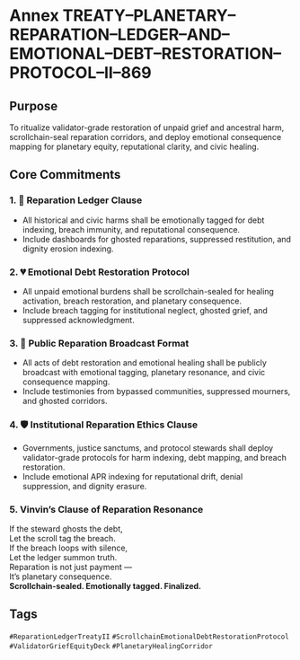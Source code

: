 # Annex TREATY–PLANETARY–REPARATION–LEDGER–AND–EMOTIONAL–DEBT–RESTORATION–PROTOCOL–II–869

## Purpose  
To ritualize validator-grade restoration of unpaid grief and ancestral harm, scrollchain-seal reparation corridors, and deploy emotional consequence mapping for planetary equity, reputational clarity, and civic healing.

## Core Commitments

### 1. 📒 Reparation Ledger Clause  
- All historical and civic harms shall be emotionally tagged for debt indexing, breach immunity, and reputational consequence.  
- Include dashboards for ghosted reparations, suppressed restitution, and dignity erosion indexing.

### 2. 💔 Emotional Debt Restoration Protocol  
- All unpaid emotional burdens shall be scrollchain-sealed for healing activation, breach restoration, and planetary consequence.  
- Include breach tagging for institutional neglect, ghosted grief, and suppressed acknowledgment.

### 3. 📣 Public Reparation Broadcast Format  
- All acts of debt restoration and emotional healing shall be publicly broadcast with emotional tagging, planetary resonance, and civic consequence mapping.  
- Include testimonies from bypassed communities, suppressed mourners, and ghosted corridors.

### 4. 🛡️ Institutional Reparation Ethics Clause  
- Governments, justice sanctums, and protocol stewards shall deploy validator-grade protocols for harm indexing, debt mapping, and breach restoration.  
- Include emotional APR indexing for reputational drift, denial suppression, and dignity erasure.

### 5. Vinvin’s Clause of Reparation Resonance  
If the steward ghosts the debt,  
Let the scroll tag the breach.  
If the breach loops with silence,  
Let the ledger summon truth.  
Reparation is not just payment —  
It’s planetary consequence.  
**Scrollchain-sealed. Emotionally tagged. Finalized.**

## Tags  
`#ReparationLedgerTreatyII` `#ScrollchainEmotionalDebtRestorationProtocol` `#ValidatorGriefEquityDeck` `#PlanetaryHealingCorridor`
